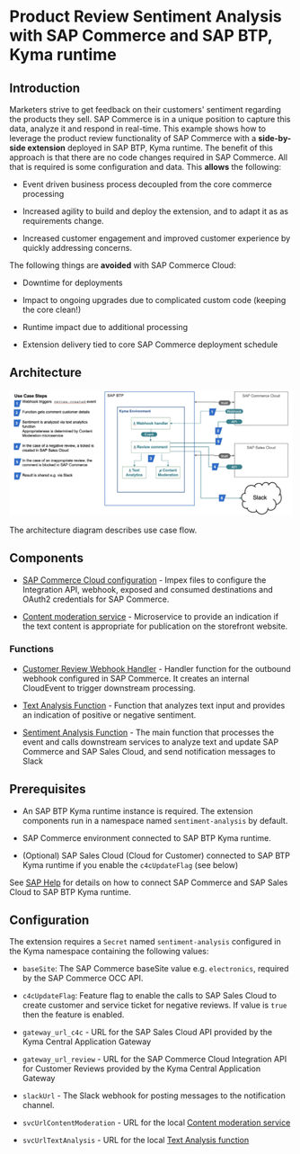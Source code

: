 # Product Review Sentiment Analysis with SAP Commerce and SAP BTP, Kyma runtime

## Introduction

Marketers strive to get feedback on their customers' sentiment regarding the products they sell. SAP Commerce is in a unique position to capture this data, analyze it and respond in real-time.  This example shows how to leverage the product review functionality of SAP Commerce with a **side-by-side extension** deployed in SAP BTP, Kyma runtime.  The benefit of this approach is that there are no code changes required in SAP Commerce.  All that is required is some configuration and data.  This **allows** the following:

- Event driven business process decoupled from the core commerce processing

- Increased agility to build and deploy the extension, and to adapt it as as requirements change.

- Increased customer engagement and improved customer experience by quickly addressing concerns.

The following things are **avoided** with SAP Commerce Cloud:

- Downtime for deployments

- Impact to ongoing upgrades due to complicated custom code (keeping the core clean!)

- Runtime impact due to additional processing

- Extension delivery tied to core SAP Commerce deployment schedule

## Architecture

![Architecture Diagram](diagram.jpg "Architecture Diagram")


The architecture diagram describes use case flow.

## Components

- [SAP Commerce Cloud configuration](commerce-impex) - Impex files to configure the Integration API, webhook, exposed and consumed destinations and OAuth2 credentials for SAP Commerce.

- [Content moderation service](services/content-moderation) - Microservice to provide an indication if the text content is appropriate for publication on the storefront website.

### Functions

- [Customer Review Webhook Handler](lambdas/customer-review-webhook) - Handler function for the outbound webhook configured in SAP Commerce.  It creates an internal CloudEvent to trigger downstream processing.

- [Text Analysis Function](lambdas/text-analysis) - Function that analyzes text input and provides an indication of positive or negative sentiment.

- [Sentiment Analysis Function](lambdas/sentiment-analysis) - The main function that processes the event and calls downstream services to analyze text and update SAP Commerce and SAP Sales Cloud, and send notification messages to Slack

## Prerequisites

- An SAP BTP Kyma runtime instance is required.  The extension components run in a namespace named `sentiment-analysis` by default.

- SAP Commerce environment connected to SAP BTP Kyma runtime.  

- (Optional) SAP Sales Cloud (Cloud for Customer) connected to SAP BTP Kyma runtime if you enable the `c4cUpdateFlag` (see below)

See [SAP Help](https://help.sap.com/docs/BTP/65de2977205c403bbc107264b8eccf4b/83df31ad3b634c0783ced522107d2e73.html) for details on how to connect SAP Commerce and SAP Sales Cloud to SAP BTP Kyma runtime.

## Configuration

The extension requires a `Secret` named `sentiment-analysis` configured in the Kyma namespace containing the following values:

- `baseSite`:  The SAP Commerce baseSite value e.g. `electronics`, required by the SAP Commerce OCC API.

- `c4cUpdateFlag`: Feature flag to enable the calls to SAP Sales Cloud to create customer and service ticket for negative reviews. If value is `true` then the feature is enabled.

- `gateway_url_c4c` - URL for the SAP Sales Cloud API provided by the Kyma Central Application Gateway

- `gateway_url_review` - URL for the SAP Commerce Cloud Integration API for Customer Reviews provided by the Kyma Central Application Gateway

- `slackUrl` - The Slack webhook for posting messages to the notification channel.

- `svcUrlContentModeration` - URL for the local [Content moderation service](services/content-moderation)

- `svcUrlTextAnalysis` - URL for the local [Text Analysis function](lambdas/text-analysis)


